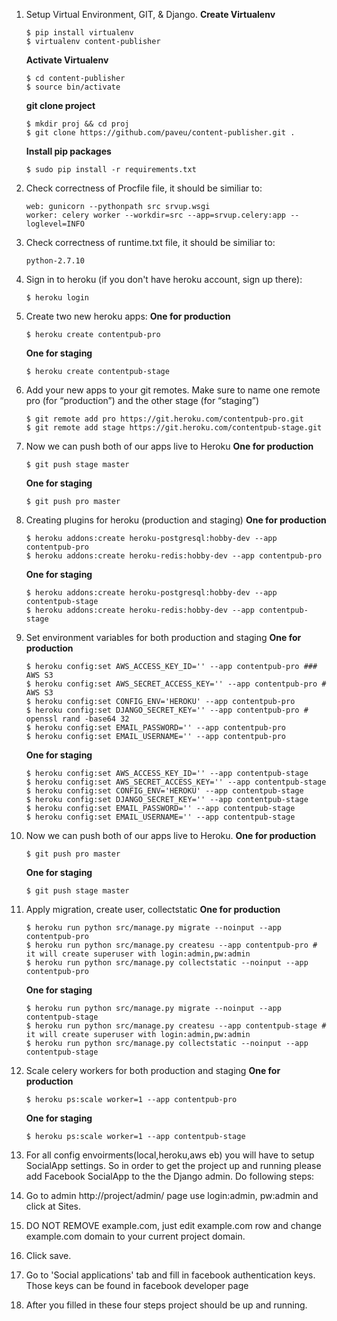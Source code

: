 1. Setup Virtual Environment, GIT, & Django.
	**Create Virtualenv**
	```
	$ pip install virtualenv
	$ virtualenv content-publisher
	```
	
	**Activate Virtualenv** 
	```
	$ cd content-publisher
	$ source bin/activate
	```

	**git clone project**
	```
	$ mkdir proj && cd proj
	$ git clone https://github.com/paveu/content-publisher.git .
	```
	
	**Install pip packages**
	```
	$ sudo pip install -r requirements.txt
	```
2. Check correctness of Procfile file, it should be similiar to:
	```
	web: gunicorn --pythonpath src srvup.wsgi
    worker: celery worker --workdir=src --app=srvup.celery:app --loglevel=INFO
	```
3. Check correctness of runtime.txt file, it should be similiar to:
	```
	python-2.7.10
	```
4. Sign in to heroku (if you don't have heroku account, sign up there):
	```
	$ heroku login
	```
5. Create two new heroku apps:
	**One for production**
	```
	$ heroku create contentpub-pro
	```
	**One for staging**
	```
	$ heroku create contentpub-stage
	```
6. Add your new apps to your git remotes. Make sure to name one remote pro (for “production”) and the other stage (for “staging”)
	```
    $ git remote add pro https://git.heroku.com/contentpub-pro.git
    $ git remote add stage https://git.heroku.com/contentpub-stage.git
	```

7. Now we can push both of our apps live to Heroku
	**One for production**
	```
	$ git push stage master
	```
	**One for staging**
	```
	$ git push pro master
	```

8. Creating plugins for heroku (production and staging)
	**One for production**
	```
	$ heroku addons:create heroku-postgresql:hobby-dev --app contentpub-pro
	$ heroku addons:create heroku-redis:hobby-dev --app contentpub-pro
	```	
	**One for staging**
	```
	$ heroku addons:create heroku-postgresql:hobby-dev --app contentpub-stage
	$ heroku addons:create heroku-redis:hobby-dev --app contentpub-stage
	```	

9. Set environment variables for both production and staging
	**One for production**
	```
    $ heroku config:set AWS_ACCESS_KEY_ID='' --app contentpub-pro ### AWS S3
    $ heroku config:set AWS_SECRET_ACCESS_KEY='' --app contentpub-pro # AWS S3
    $ heroku config:set CONFIG_ENV='HEROKU' --app contentpub-pro
    $ heroku config:set DJANGO_SECRET_KEY='' --app contentpub-pro # openssl rand -base64 32
    $ heroku config:set EMAIL_PASSWORD='' --app contentpub-pro
    $ heroku config:set EMAIL_USERNAME='' --app contentpub-pro
	```	

	**One for staging**
	```
    $ heroku config:set AWS_ACCESS_KEY_ID='' --app contentpub-stage
    $ heroku config:set AWS_SECRET_ACCESS_KEY='' --app contentpub-stage
    $ heroku config:set CONFIG_ENV='HEROKU' --app contentpub-stage
    $ heroku config:set DJANGO_SECRET_KEY='' --app contentpub-stage
    $ heroku config:set EMAIL_PASSWORD='' --app contentpub-stage
    $ heroku config:set EMAIL_USERNAME='' --app contentpub-stage
	```	

10. Now we can push both of our apps live to Heroku.
	**One for production**
	```
    $ git push pro master

	```
	**One for staging**
	```
    $ git push stage master
	```

11. Apply migration, create user, collectstatic
	**One for production**
	```
	$ heroku run python src/manage.py migrate --noinput --app contentpub-pro
	$ heroku run python src/manage.py createsu --app contentpub-pro # it will create superuser with login:admin,pw:admin
	$ heroku run python src/manage.py collectstatic --noinput --app contentpub-pro
	```
	**One for staging**
	```
	$ heroku run python src/manage.py migrate --noinput --app contentpub-stage
	$ heroku run python src/manage.py createsu --app contentpub-stage # it will create superuser with login:admin,pw:admin
	$ heroku run python src/manage.py collectstatic --noinput --app contentpub-stage
	```

12. Scale celery workers for both production and staging
	**One for production**
	```
    $ heroku ps:scale worker=1 --app contentpub-pro
	```
	**One for staging**
	```
    $ heroku ps:scale worker=1 --app contentpub-stage
	```

13. For all config envoirments(local,heroku,aws eb) you will have to setup SocialApp settings. So in order to get the project up and running please add Facebook SocialApp to the the Django admin. Do following steps:

1. Go to admin http://project/admin/ page use login:admin, pw:admin and click at Sites.
2. DO NOT REMOVE example.com, just edit example.com row and change example.com domain to your current project domain.
3. Click save.
4. Go to 'Social applications' tab and fill in facebook authentication keys. Those keys can be found in facebook developer page
5. After you filled in these four steps project should be up and running.


